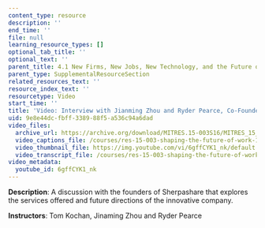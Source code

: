 ```yaml
---
content_type: resource
description: ''
end_time: ''
file: null
learning_resource_types: []
optional_tab_title: ''
optional_text: ''
parent_title: 4.1 New Firms, New Jobs, New Technology, and the Future of Work
parent_type: SupplementalResourceSection
related_resources_text: ''
resource_index_text: ''
resourcetype: Video
start_time: ''
title: 'Video: Interview with Jianming Zhou and Ryder Pearce, Co-Founders of Sherpashare'
uid: 9e8e44dc-fbff-3389-88f5-a536c94a6dad
video_files:
  archive_url: https://archive.org/download/MITRES.15-003S16/MITRES_15_003S16_4-1-5_360p.mp4
  video_captions_file: /courses/res-15-003-shaping-the-future-of-work-15-662x-spring-2016/fd549703a3695bb2b25a206876198c86_6gffCYK1_nk.vtt
  video_thumbnail_file: https://img.youtube.com/vi/6gffCYK1_nk/default.jpg
  video_transcript_file: /courses/res-15-003-shaping-the-future-of-work-15-662x-spring-2016/9447e43d3c39436201fcf2ac391ef35e_6gffCYK1_nk.pdf
video_metadata:
  youtube_id: 6gffCYK1_nk
---
```


**Description**: A discussion with the founders of Sherpashare that explores the services offered and future directions of the innovative company.

**Instructors**: Tom Kochan, Jinaming Zhou and Ryder Pearce
